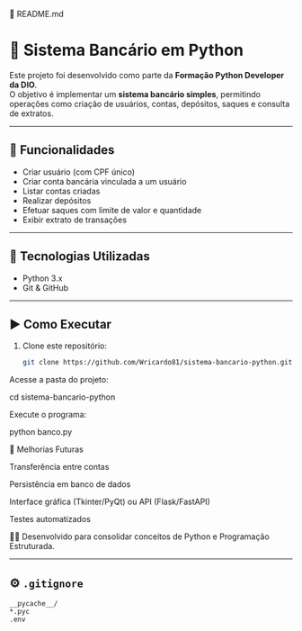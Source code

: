 📄 README.md
# 🏦 Sistema Bancário em Python

Este projeto foi desenvolvido como parte da **Formação Python Developer da DIO**.  
O objetivo é implementar um **sistema bancário simples**, permitindo operações como criação de usuários, contas, depósitos, saques e consulta de extratos.

---

## 🚀 Funcionalidades

- Criar usuário (com CPF único)
- Criar conta bancária vinculada a um usuário
- Listar contas criadas
- Realizar depósitos
- Efetuar saques com limite de valor e quantidade
- Exibir extrato de transações

---

## 🔧 Tecnologias Utilizadas

- Python 3.x  
- Git & GitHub  

---

## ▶️ Como Executar

1. Clone este repositório:
   ```bash
   git clone https://github.com/Wricardo81/sistema-bancario-python.git


Acesse a pasta do projeto:

cd sistema-bancario-python


Execute o programa:

python banco.py

📌 Melhorias Futuras

Transferência entre contas

Persistência em banco de dados

Interface gráfica (Tkinter/PyQt) ou API (Flask/FastAPI)

Testes automatizados

👨‍💻 Desenvolvido para consolidar conceitos de Python e Programação Estruturada.


---

## ⚙️ `.gitignore`
```gitignore
__pycache__/
*.pyc
.env
